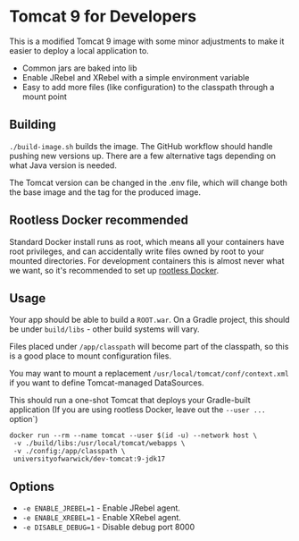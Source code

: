 # Tomcat 9 for Developers

This is a modified Tomcat 9 image with some minor adjustments to make it easier to deploy a local application to.

* Common jars are baked into lib
* Enable JRebel and XRebel with a simple environment variable
* Easy to add more files (like configuration) to the classpath through a mount point

## Building

`./build-image.sh` builds the image. The GitHub workflow should handle pushing new versions up. There are a few alternative tags depending on what Java version is needed.

The Tomcat version can be changed in the .env file, which will change both the base image and the tag for the produced image.

## Rootless Docker recommended

Standard Docker install runs as root, which means all your containers have root privileges, and can accidentally write files owned by root to your mounted directories. For development containers this is almost never what we want, so it's recommended to set up [rootless Docker][rootless].

## Usage

Your app should be able to build a `ROOT.war`. On a Gradle project, this should be under `build/libs` - other build systems will vary.

Files placed under `/app/classpath` will become part of the classpath, so this is a good place to mount configuration files.

You may want to mount a replacement `/usr/local/tomcat/conf/context.xml` if you want to define Tomcat-managed DataSources.

This should run a one-shot Tomcat that deploys your Gradle-built application (If you are using rootless Docker, leave out the `--user ...` option`)

```
docker run --rm --name tomcat --user $(id -u) --network host \
 -v ./build/libs:/usr/local/tomcat/webapps \
 -v ./config:/app/classpath \
 universityofwarwick/dev-tomcat:9-jdk17
```

## Options

* `-e ENABLE_JREBEL=1` - Enable JRebel agent.
* `-e ENABLE_XREBEL=1` - Enable XRebel agent.
* `-e DISABLE_DEBUG=1` - Disable debug port 8000

[rootless]: https://docs.docker.com/engine/security/rootless/#install
